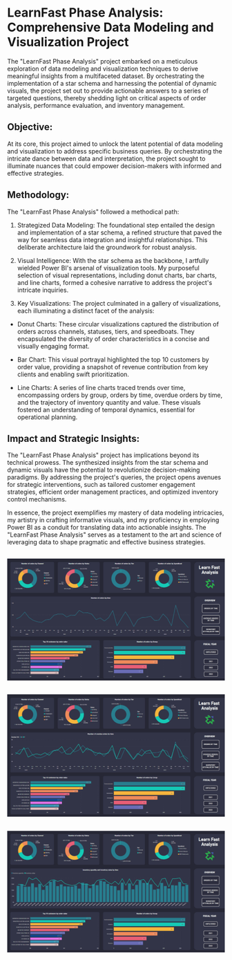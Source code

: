 # LearnFast Phase Analysis: Comprehensive Data Modeling and Visualization Project

The "LearnFast Phase Analysis" project embarked on a meticulous exploration of data modeling and visualization techniques to derive meaningful insights from a multifaceted dataset. By orchestrating the implementation of a star schema and harnessing the potential of dynamic visuals, the project set out to provide actionable answers to a series of targeted questions, thereby shedding light on critical aspects of order analysis, performance evaluation, and inventory management.

## Objective:
At its core, this project aimed to unlock the latent potential of data modeling and visualization to address specific business queries. By orchestrating the intricate dance between data and interpretation, the project sought to illuminate nuances that could empower decision-makers with informed and effective strategies.

## Methodology:
The "LearnFast Phase Analysis" followed a methodical path:

1. Strategized Data Modeling: The foundational step entailed the design and implementation of a star schema, a refined structure that paved the way for seamless data integration and insightful relationships. This deliberate architecture laid the groundwork for robust analysis.

2. Visual Intelligence: With the star schema as the backbone, I artfully wielded Power BI's arsenal of visualization tools. My purposeful selection of visual representations, including donut charts, bar charts, and line charts, formed a cohesive narrative to address the project's intricate inquiries.

3. Key Visualizations:
The project culminated in a gallery of visualizations, each illuminating a distinct facet of the analysis:

- Donut Charts: These circular visualizations captured the distribution of orders across channels, statuses, tiers, and speedboats. They encapsulated the diversity of order characteristics in a concise and visually engaging format.

- Bar Chart: This visual portrayal highlighted the top 10 customers by order value, providing a snapshot of revenue contribution from key clients and enabling swift prioritization.

- Line Charts: A series of line charts traced trends over time, encompassing orders by group, orders by time, overdue orders by time, and the trajectory of inventory quantity and value. These visuals fostered an understanding of temporal dynamics, essential for operational planning.

## Impact and Strategic Insights:
The "LearnFast Phase Analysis" project has implications beyond its technical prowess. The synthesized insights from the star schema and dynamic visuals have the potential to revolutionize decision-making paradigms. By addressing the project's queries, the project opens avenues for strategic interventions, such as tailored customer engagement strategies, efficient order management practices, and optimized inventory control mechanisms.

In essence, the project exemplifies my mastery of data modeling intricacies, my artistry in crafting informative visuals, and my proficiency in employing Power BI as a conduit for translating data into actionable insights. The "LearnFast Phase Analysis" serves as a testament to the art and science of leveraging data to shape pragmatic and effective business strategies.

##
![LearnFast%20Analysis1.png](https://github.com/PrincipX/learnfast-analysis/blob/main/LearnFast%20Analysis1.png)
##
![LearnFast%20Analysis2.png](https://github.com/PrincipX/learnfast-analysis/blob/main/LearnFast%20Analysis2.png)
##
![LearnFast%20Analysis3.png](https://github.com/PrincipX/learnfast-analysis/blob/main/LearnFast%20Analysis3.png)
